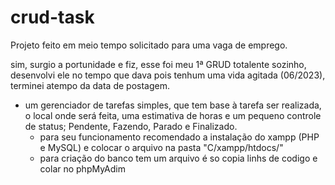 # crud-task

Projeto feito em meio tempo solicitado para uma vaga de emprego.

sim, surgio a portunidade e fiz, esse foi meu 1ª GRUD totalente sozinho, desenvolvi ele no tempo que dava pois tenhum uma vida agitada (06/2023), terminei atempo da data de postagem.

- um gerenciador de tarefas simples, que tem base à tarefa ser realizada, o local onde será feita, uma estimativa de horas e um pequeno controle de status; Pendente, Fazendo, Parado e Finalizado.
     - para seu funcionamento recomendado a instalação do xampp (PHP e MySQL) e colocar o arquivo na pasta "C/xampp/htdocs/"
     - para criação do banco tem um arquivo é so copia linhs de codigo e colar no phpMyAdim
